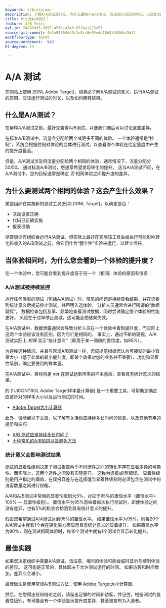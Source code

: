 ```yaml
---
keywords: a/b;a/a;aa;
description: 了解A/A测试是什么，为什么要执行A/A测试，应该运行测试的时长，以及如何解释结果。
title: 什么是A/A测试？
feature: A/B Tests
exl-id: 7489f4f5-3655-45f9-a743-651ba1c23c53
source-git-commit: 4e3a94554dd9c1e8cc6e98eda10d454536bc9b1f
workflow-type: tm+mt
source-wordcount: '940'
ht-degree: 1%

---
```


# A/A 测试

在网站上使用 [!DNL Adobe Target]，请务必了解A/A测试的含义、执行A/A测试的原因、应该运行测试的时长，以及如何解释结果。

## 什么是A/A测试？

在解释A/A测试之前，最好先查看A/B测试，以便我们随后可以讨论这些差异。

在标准A/B测试中，流量会分配给两个或更多不同的体验。 一个体验通常是“控制”，系统会根据控制对体验的变体进行测试，以查看哪个体验在给定量度中产生的提升度最高。

但是，A/A测试涉及将流量分配给两个相同的体验，通常情况下，流量分配分50/50。 通过标准A/B测试，您通常希望发现转化的提升。 这与A/A测试不同，在A/A测试中，您的目标通常是确定 *否* 相同体验之间提升度的差异。

## 为什么要测试两个相同的体验？这会产生什么效果？

某些组织在实施新的测试工具(例如 [!DNL Target]，以确定是否：

* 活动设置正确
* 代码已正确实施
* 报表准确

尽管很少有组织会运行A/A测试，但实际上最好在实施该工具后或执行可能影响转化和收入的A/B测试之前，将它们作为“健全性”实验来运行，以建立信任。

## 当体验相同时，为什么您会看到一个体验的提升度？

在一个体验中，您可能会看到提升度高于另一个（相同）体验的原因有很多：

### A/A测试被持续监控

运行任何类型的测试（包括A/A测试）时，常见的问题是持续查看结果，并在您看到统计意义后提前停止测试，并声明入选体验。 分析人员通常会进行所谓的“数据窥探”。 数据检查包括及早、频繁地查看测试数据，同时尝试确定哪个体验的性能更好。 风险在于过早停止测试，这可能会使结果失效。

在A/A测试中，数据泄露通常会导致分析人员在一个体验中看到提升度，而实际上这两个体验应该没有区别，因为它们是相同的。 事实上，通过不断的窥视，A/A测试实际上 _担保_ 显示“统计意义”（即高于某一阈值的置信度，如95%）。

为避免这种情况，并且与常规A/B测试一样，您应提前根据您认为可接受的最小效果大小（低于此值的最小提升度，即某个效果对您的业务并不重要）、功能和显着性级别，确定要使用的样本量。

在A/A测试中，目标将是 *not* 在测试达到所需的样本量后，查看具有统计意义的结果。

的 [!UICONTROL Adobe Target样本量计算器] 是一个重要工具，可帮助您确定应该针对的样本大小以及运行测试的时间。

* [Adobe Target大小计算器](/help/c-activities/t-test-ab/sample-size-determination.md#section_6B8725BD704C4AFE939EF2A6B6E834E6)

此外，请参阅以下文章，以了解有关活动应持续多长时间的信息，以及其他有用的提示和技巧：

* [A/B 测试应该持续多长时间？](/help/c-activities/t-test-ab/sample-size-determination.md)
* [十种常见的A/B陷阱以及避免方法](/help/c-activities/t-test-ab/common-ab-testing-pitfalls.md)

### 统计意义会影响测试结果

测试的显着性级别决定了测试报告两个不同选件之间的转化率存在显着差异的可能性，而实际上，这两个选件之间没有实际差异。 这称为误报或I型错误。 显着性级别是用户指定的阈值，在误报容差与在选择适当显着性级别时必须包含在测试中的访客数量之间进行权衡。

A/A和A/B测试中常用的显着性级别为5%，对应于95%的置信水平（置信水平= 100% — 显着性级别）。 置信水平为95%意味着每次执行测试时，即使体验之间没有差异，也有5%的机会会检测到具有统计意义的提升。

假设您希望通过A/A测试达到95%的置信水平。 如果置信水平为95%，则每20个A/A测试中就有1个会在转化率方面显示具有统计意义的显着提升。 如果置信水平为90%，则在测试相同体验时，每10个测试中就有1个测试会显示转化提升。

## 最佳实践

如果您决定组织中需要A/A测试，请注意，相同的体验可能会临时显示与控制体验的差异。 这可能是正常的，具体取决于允许测试运行的时间。 如果访客和时间增加，差异应会减小。

最佳做法是使用常规A/B测试方法：使用 [Adobe Target大小计算器](/help/c-activities/t-test-ab/sample-size-determination.md#section_6B8725BD704C4AFE939EF2A6B6E834E6).

然后，在您得出任何结论之前，请留出足够的时间和访客，并记住，根据测试的显着性级别，有可能会有一个体验显示提升度差异，甚至被宣布为入选者。
